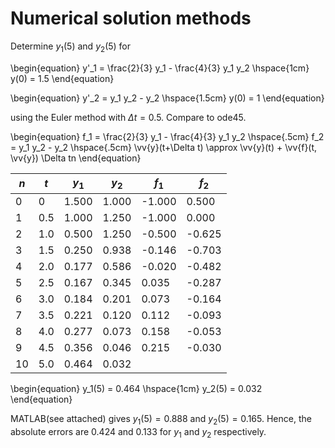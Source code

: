 # Numerical solution methods
Determine $y_1(5)$ and $y_2(5)$ for 

\begin{equation}
y'_1 = \frac{2}{3} y_1 - \frac{4}{3} y_1 y_2 \hspace{1cm} y(0) = 1.5
\end{equation}

\begin{equation}
y'_2 = y_1 y_2 - y_2 \hspace{1.5cm} y(0) = 1 
\end{equation}

using the Euler method with $\Delta t = 0.5$. Compare to ode45.

\begin{equation}
f_1 = \frac{2}{3} y_1 - \frac{4}{3} y_1 y_2 \hspace{.5cm} f_2 = y_1 y_2 - y_2 \hspace{.5cm} \vv{y}(t+\Delta t) \approx \vv{y}(t) + \vv{f}(t, \vv{y}) \Delta tn
\end{equation}

| $n$ | $t$ | $y_1$ | $y_2$ | $f_1$ | $f_2$ |
|-----|-----|-------|-------|-------|-------|
| 0   | 0   | 1.500 | 1.000 |-1.000 | 0.500 |
| 1   | 0.5 | 1.000 | 1.250 |-1.000 | 0.000 |
| 2   | 1.0 | 0.500 | 1.250 |-0.500 |-0.625 |
| 3   | 1.5 | 0.250 | 0.938 |-0.146 |-0.703 |
| 4   | 2.0 | 0.177 | 0.586 |-0.020 |-0.482 |
| 5   | 2.5 | 0.167 | 0.345 | 0.035 |-0.287 |
| 6   | 3.0 | 0.184 | 0.201 | 0.073 |-0.164 |
| 7   | 3.5 | 0.221 | 0.120 | 0.112 |-0.093 |
| 8   | 4.0 | 0.277 | 0.073 | 0.158 |-0.053 |
| 9   | 4.5 | 0.356 | 0.046 | 0.215 |-0.030 |
| 10  | 5.0 | 0.464 | 0.032 |       |       |

\begin{equation}
y_1(5) = 0.464 \hspace{1cm} y_2(5) = 0.032
\end{equation}

MATLAB(see attached) gives $y_1(5) = 0.888$ and $y_2(5) = 0.165$.
Hence, the absolute errors are 0.424 and 0.133 for $y_1$ and $y_2$ respectively.
